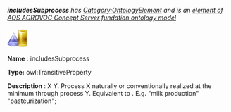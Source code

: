 ___includesSubprocess__ 
 has
 [Category:OntologyElement](../../Category/OntologyElement "Category:OntologyElement") 
 and is an
 [element of](../../Property/ElementOf "Property:ElementOf") 
[AOS AGROVOC Concept Server fundation ontology model](../../Submissions/AOS_AGROVOC_Concept_Server_fundation_ontology_model "Submissions:AOS AGROVOC Concept Server fundation ontology model")_




  





[![ObjectProperty](../images/thumb/c/c3/ObjectProperty.gif/45px-ObjectProperty.gif)](../../Image/ObjectProperty.gif "ObjectProperty")


__Name__ 
 : includesSubprocess
 



__Type:__ 
 owl:TransitiveProperty
 



__Description__ 
 : X <includes subprocess> Y. Process X naturally or conventionally realized at the minimum through process Y. Equivalent to <includes subprocess>. E.g. "milk production" <includes subprocess> "pasteurization";